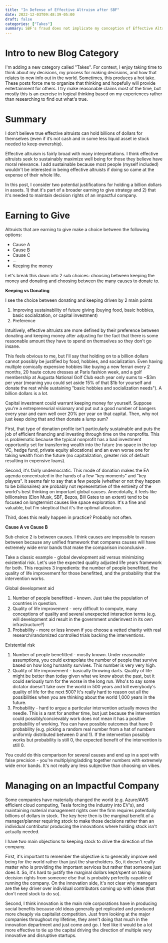 ```yaml
---
title: "In Defense of Effective Altruism after SBF"
date: 2022-12-03T09:48:39-05:00
draft: false
categories: ["Takes"]
summary: SBF's fraud does not implicate my conception of Effective Altruism because I do not think he was actually an effective altruist. 
---
```


# Intro to new Blog Category
I'm adding a new category called "Takes". For context, I enjoy taking time to think about my decisions, my process for making decisions, and how that relates to new info out in the world. Sometimes, this produces a hot take. These posts force me to organize that thinking and hopefully will provide entertainment for others. I try make reasonable claims most of the time, but mostly this is an exercise in logical thinking based on my experiences rather than researching to find out what's true. 

# Summary
I don’t believe true effective altruists can hold billions of dollars for themselves (even if it’s not cash and in some less liquid asset ie stock needed to keep ownership). 

Effective altruism is fairly broad with many interpretations. I think effective altruists seek to sustainably maximize well being for those they believe have moral relevance. I add sustainable because most people (myself included) wouldn't be interested in being effective altruists if doing so came at the expense of their whole life.  

In this post, I consider two potential justifications for holding a billion dollars in assets. 1) that it's part of a broader earning to give strategy and 2) that it's needed to maintain decision rights of an impactful company. 

# Earning to Give
Altruists that are earning to give make a choice between the following options: 
* Cause A
* Cause B
* Cause C
* ...
* Keeping the money 

Let's break this down into 2 sub choices: choosing between keeping the money and donating and choosing between the many causes to donate to. 

**Keeping vs Donating**

I see the choice between donating and keeping driven by 2 main points
1. Improving sustainability of future giving (buying food, basic hobbies, basic socialization, or capital investment)
2. Preference 

Intuitively, effective altruists are more defined by their preference between donating and keeping money after adjusting for the fact that there is some reasonable amount they have to spend on themselves so they don't go insane.  

This feels obvious to me, but I'll say that holding on to a billion dollars cannot possibly be justified by food, hobbies, and socialization. Even having multiple comically expensive hobbies like buying a new ferrari every 2 months, 20 haute coture dresses at Paris fashion week, and a golf membership at Augusta National Golf Club each year only sums to ~$3m per year (meaning you could set aside 15% of that $1b for yourself and donate the rest while sustaining "basic hobbies and socialization needs"). A billion dollars is a lot. 

Capital investment could warrant keeping money for yourself. Suppose you're a entrepreneurial visionary and put out a good number of bangers every year and earn well over 20% per year on that capital. Then, why not just keep doing that and then donate a lump sum? 

First, that type of donation profile isn't particularly sustainable and puts the job of efficient financing and investing through time on the nonprofits. This is problematic because the typical nonprofit has a bad investment opportunity set for transferring wealth into the future (no space in the top VC, hedge fund, private equity allocations) and an even worse one for taking wealth from the future (no capitalization, greater risk of default resulting in expensive loans). 

Second, it's fairly undemocratic. This mode of donation makes the EA agenda concentrated in the hands of a few "key moments" and "key players". It seems fair to say that a few people (whether or not they happen to be billionaires) are probably not representative of the entireity of the world's best thinking on important global causes. Anecdotally, it feels like billionaires (Elon Musk, SBF, Bezos, Bill Gates to an extent) tend to be focused on longtermist causes like space exploration. It's a fine and valuable, but I'm skeptical that it's the optimal allocation.

Third, does this really happen in practice? Probably not often.

**Cause A vs Cause B**

Sub choice 2 is between causes. I think causes are impossible to reason between because any unified framework that compares causes will have extremely wide error bands that make the comparison inconclusive	. 

Take a classic example - global development aid versus minimizing existential risk. Let's use the expected quality adjusted life years framework for both. This requires 3 ingredients: the number of people benefitted, the quality of life improvement for those benefitted, and the probability that the intervention works. 

Global development aid
1. Number of people benefitted - known. Just take the population of countries in question. 
2. Quality of life improvement - very difficult to compute, many conceptions of quality and several unexpected interaction terms (e.g. will development aid result in the government underinvest in its own infrastructure?)
3. Probability - more or less known if you choose a vetted charity with real research/randomized controlled trials backing the interventions. 

Existential risk
1. Number of people benefitted - mostly known. Under reasonable assumptions, you could extrapolate the number of people that survive based on how long humanity survives. This number is very very high. 
2. Quality of life improvement - basically throwing darts. Quality of life might be better than today given what we know about the past, but it could seriously turn for the worse in the long run. Who's to say some dictator doesn't take over the world in 500 years and kill everybody's quality of life for the next 500? It's really hard to reason out all the possibilities when you are thinking about the world 1,000 years in the future. 
3. Probability - hard to argue a particular intervention actually moves the needle. This is a rant for another time, but just because the intervention could possibly/concievably work does not mean it has a positive probability of working. You can have possible outcomes that have 0 probability (e.g. picking a random real number from a hat of numbers uniformly distributed between 0 and 1). If the intervention possibly works but probability is still 0, the expected benefit of the intervention is still 0. 

You could do this comparison for several causes and end up in a spot with false precision - you're multiplying/adding together numbers with extremely wide error bands. It's not really any less subjective than choosing on vibes. 

# Managing on an Impactful Company
Some companies have materially changed the world (e.g. Azure/AWS efficient cloud computing, Tesla forcing the industry into EV's), and maintaining material management rights over the firm requires potentially billions of dollars in stock. The key here then is the marginal benefit of a manager/planner requiring stock to make those decisions rather than an individual contributor producing the innovations where holding stock isn't actually needed. 

I have two main objections to keeping stock to drive the direction of the company. 

First, it's important to remember the objective is to generally improve well being for the world rather than just the shareholders. So, it doesn't really matter who is providing the important services but rather that someone just does it. So, it's hard to justify the marginal dollars kept/spent on taking decision rights from someone else that is probably perfectly capable of running the company. On the innovation side, it's not clear why managers are the key driver over individual contributors coming up with ideas (that don't need stock to do so). 

Second, I think innovation is the main role corporations have in producing social benefits because old ideas generally get replicated and produced more cheaply via capitalist competition. Just from looking at the major companies throughout my lifetime, they aren't doing that much in the innovation department and just come and go. I feel like it would be a lot more effective to tie up the capital driving the direction of multiple very innovative and disruptive startups. 